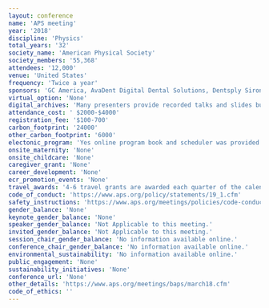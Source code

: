 ```yaml
---
layout: conference 
name: 'APS meeting'
year: '2018'
discipline: 'Physics'
total_years: '32'
society_name: 'American Physical Society'
society_members: '55,368'
attendees: '12,000'
venue: 'United States'
frequency: 'Twice a year'
sponsors: 'GC America, AvaDent Digital Dental Solutions, Dentsply Sirona Prosthetics, Ivoclar Vivadent, Panthera Dental, Straumann, Sesame Communications - Henry Schein One, Thommen Medical, ZirkonZahn, Southern Implants, Quintessence, Palmeri Media Group'
virtual_option: 'None'
digital_archives: 'Many presenters provide recorded talks and slides but No digital posters (https://www.aps.org/meetings/multimedia/index.cfm?mtgYr=2018&mtgCd=MAR18&mtgUnit=&mtgVS=&mtgSE=0&fm=0&srhPresent=Go&prebacklink=yes).'
attendance_cost: ' $2000-$4000'
registration_fee: '$100-700'
carbon_footprint: '24000'
other_carbon_footprint: '6000'
electonic_program: 'Yes online program book and scheduler was provided.'
onsite_maternity: 'None'
onsite_childcare: 'None'
caregiver_grant: 'None'
career_development: 'None'
ecr_promotion_events: 'None'
travel_awards: '4-6 travel grants are awarded each quarter of the calendar year up to $500 each.'
code_of_conduct: 'https://www.aps.org/policy/statements/19_1.cfm'
safety_instructions: 'https://www.aps.org/meetings/policies/code-conduct.cfm'
gender_balance: 'None'
keynote_gender_balance: 'None'
speaker_gender_balance: 'Not Applicable to this meeting.'
invited_gender_balance: 'Not Applicable to this meeting.'
session_chair_gender_balance: 'No information available online.'
conference_chair_gender_balance: 'No information available online.'
environmental_sustainability: 'No information available online.'
public_engagement: 'None'
sustainability_initiatives: 'None'
conference_url: 'None'
other_details: 'https://www.aps.org/meetings/baps/march18.cfm'
code_of_ethics: ''
---
```

